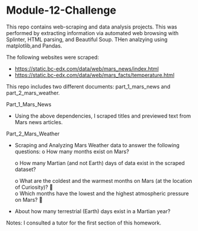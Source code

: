 # Module-12-Challenge

This repo contains web-scraping and data analysis projects. This was performed by extracting information via automated web browsing with Splinter, HTML parsing, and Beautiful Soup. THen analzying using matplotlib,and Pandas.

The following websites were scraped:
-	https://static.bc-edx.com/data/web/mars_news/index.html
-	https://static.bc-edx.com/data/web/mars_facts/temperature.html 

This repo includes two different documents: part_1_mars_news and part_2_mars_weather. 

Part_1_Mars_News
-	Using the above dependencies, I scraped titles and previewed text from Mars news articles.

Part_2_Mars_Weather
-	Scraping and Analyzing Mars Weather data to answer the following questions:
  o	How many months exist on Mars?

 	o How many Martian (and not Earth) days of data exist in the scraped dataset?

 	o	What are the coldest and the warmest months on Mars (at the location of Curiosity)?
	    
  o	Which months have the lowest and the highest atmospheric pressure on Mars?
	
  -	About how many terrestrial (Earth) days exist in a Martian year?


Notes:
I consulted a tutor for the first section of this homework.



